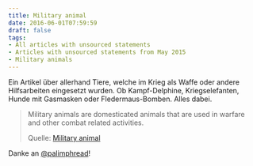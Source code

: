 ```yaml
---
title: Military animal
date: 2016-06-01T07:59:59
draft: false
tags:
- All articles with unsourced statements
- Articles with unsourced statements from May 2015
- Military animals
---
```


Ein Artikel über allerhand Tiere, welche im Krieg als Waffe oder andere
Hilfsarbeiten eingesetzt wurden. Ob Kampf-Delphine, Kriegselefanten, Hunde
mit Gasmasken oder Fledermaus-Bomben. Alles dabei.

> Military animals are domesticated animals that are used in warfare and
> other combat related activities.
>
> Quelle: [Military animal](https://en.wikipedia.org/wiki/Military_animal)

Danke an [@palimphread](https://twitter.com/palimphread)!